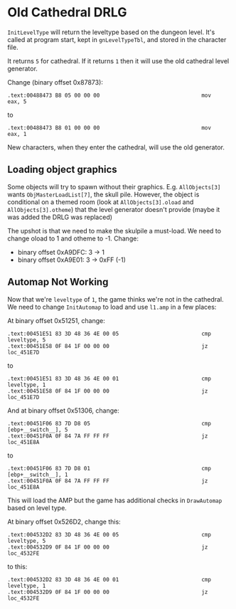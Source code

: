 Old Cathedral DRLG
===============================================================================

`InitLevelType` will return the leveltype based on the dungeon level. It's called at program start, kept in `gnLevelTypeTbl`, and stored in the character file.

It returns `5` for cathedral. If it returns `1` then it will use the old cathedral level generator.

Change (binary offset 0x87873):

```
.text:00488473 B8 05 00 00 00                                mov     eax, 5
```

to

```
.text:00488473 B8 01 00 00 00                                mov     eax, 1
```

New characters, when they enter the cathedral, will use the old generator.

Loading object graphics
-------------------------------------------------------------------------------

Some objects will try to spawn without their graphics. E.g. `AllObjects[3]` wants `ObjMasterLoadList[7]`, the skull pile. However, the object is conditional on a themed room (look at `AllObjects[3].oload` and `AllObjects[3].otheme`) that the level generator doesn't provide (maybe it was added the DRLG was replaced)

The upshot is that we need to make the skulpile a must-load. We need to change oload to 1 and otheme to -1. Change:

 * binary offset 0xA9DFC: 3 -> 1
 * binary offset 0xA9E01: 3 -> 0xFF (-1)

Automap Not Working
-------------------------------------------------------------------------------

Now that we're `leveltype` of `1`, the game thinks we're not in the cathedral. We need to change `InitAutomap` to load and use `l1.amp` in a few places:

At binary offset 0x51251, change:

```
.text:00451E51 83 3D 48 36 4E 00 05                          cmp     leveltype, 5
.text:00451E58 0F 84 1F 00 00 00                             jz      loc_451E7D
```

to

```
.text:00451E51 83 3D 48 36 4E 00 01                          cmp     leveltype, 1
.text:00451E58 0F 84 1F 00 00 00                             jz      loc_451E7D
```

And at binary offset 0x51306, change:

```
.text:00451F06 83 7D D8 05                                   cmp     [ebp+__switch__], 5
.text:00451F0A 0F 84 7A FF FF FF                             jz      loc_451E8A
```

to

```
.text:00451F06 83 7D D8 01                                   cmp     [ebp+__switch__], 1
.text:00451F0A 0F 84 7A FF FF FF                             jz      loc_451E8A
```

This will load the AMP but the game has additional checks in `DrawAutomap` based on level type.

At binary offset 0x526D2, change this:

```
.text:004532D2 83 3D 48 36 4E 00 05                          cmp     leveltype, 5
.text:004532D9 0F 84 1F 00 00 00                             jz      loc_4532FE
```

to this:

```
.text:004532D2 83 3D 48 36 4E 00 01                          cmp     leveltype, 1
.text:004532D9 0F 84 1F 00 00 00                             jz      loc_4532FE
```
